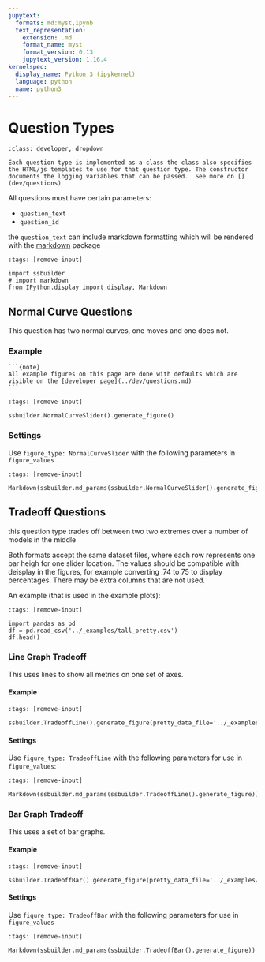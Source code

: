 ```yaml
---
jupytext:
  formats: md:myst,ipynb
  text_representation:
    extension: .md
    format_name: myst
    format_version: 0.13
    jupytext_version: 1.16.4
kernelspec:
  display_name: Python 3 (ipykernel)
  language: python
  name: python3
---
```


# Question Types 

```{admonition} Question Implementation
:class: developer, dropdown

Each question type is implemented as a class the class also specifies the HTML/js templates to use for that question type. The constructor documents the logging variables that can be passed.  See more on [](dev/questions)
```

All questions must have certain parameters:
- `question_text`
- `question_id`

the `question_text` can include markdown formatting which will be rendered with the [markdown](https://pypi.org/project/Markdown/) package

```{code-cell} ipython3
:tags: [remove-input]

import ssbuilder
# import markdown
from IPython.display import display, Markdown
```

## Normal Curve Questions

This question has two normal curves, one moves and one does not. 

### Example

````{margin}
```{note}
All example figures on this page are done with defaults which are visible on the [developer page](../dev/questions.md)
```
````

```{code-cell} ipython3
:tags: [remove-input]

ssbuilder.NormalCurveSlider().generate_figure()
```

### Settings 

Use `figure_type: NormalCurveSlider` with the following parameters in `figure_values`

```{code-cell} ipython3
:tags: [remove-input]

Markdown(ssbuilder.md_params(ssbuilder.NormalCurveSlider().generate_figure))
```

## Tradeoff Questions

this question type trades off between two two extremes over a number of models in the middle

Both formats accept the same dataset files, where each  row represents one bar heigh for one slider location. 
The values should be compatible with deisplay in the figures, for example converting .74 to 75 to display percentages. There may be extra columns that are not used. 

An example (that is used in the example plots):

```{code-cell} ipython3
:tags: [remove-input]

import pandas as pd
df = pd.read_csv('../_examples/tall_pretty.csv')
df.head()
```

### Line Graph Tradeoff 

This uses lines to show all metrics on one set of axes. 

#### Example

```{code-cell} ipython3
:tags: [remove-input]

ssbuilder.TradeoffLine().generate_figure(pretty_data_file='../_examples/tall_pretty.csv',default_selection=40)
```

#### Settings
Use `figure_type: TradeoffLine` with the following parameters for use in `figure_values`:

```{code-cell} ipython3
:tags: [remove-input]

Markdown(ssbuilder.md_params(ssbuilder.TradeoffLine().generate_figure))
```

<!-- edit in docstring -->
### Bar Graph Tradeoff 

This uses a set of bar graphs.

#### Example

```{code-cell} ipython3
:tags: [remove-input]

ssbuilder.TradeoffBar().generate_figure(pretty_data_file='../_examples/tall_pretty.csv',default_selection=18)
```

#### Settings
Use `figure_type: TradeoffBar` with the following parameters for use in `figure_values`

```{code-cell} ipython3
:tags: [remove-input]

Markdown(ssbuilder.md_params(ssbuilder.TradeoffBar().generate_figure))
```

```{code-cell} ipython3

```

```{code-cell} ipython3

```
